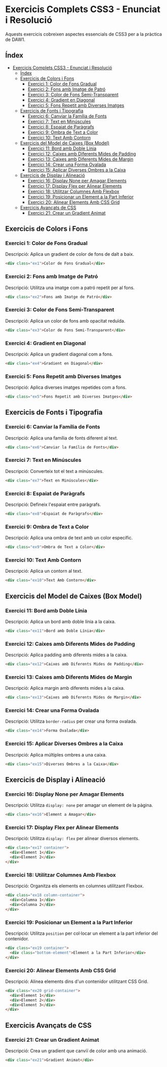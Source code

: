 # Exercicis Complets CSS3 - Enunciat i Resolució

Aquests exercicis cobreixen aspectes essencials de CSS3 per a la pràctica de DAW1.

## Índex

- [Exercicis Complets CSS3 - Enunciat i Resolució](#exercicis-complets-css3---enunciat-i-resolució)
  - [Índex](#índex)
  - [Exercicis de Colors i Fons](#exercicis-de-colors-i-fons)
    - [Exercici 1: Color de Fons Gradual](#exercici-1-color-de-fons-gradual)
    - [Exercici 2: Fons amb Imatge de Patró](#exercici-2-fons-amb-imatge-de-patró)
    - [Exercici 3: Color de Fons Semi-Transparent](#exercici-3-color-de-fons-semi-transparent)
    - [Exercici 4: Gradient en Diagonal](#exercici-4-gradient-en-diagonal)
    - [Exercici 5: Fons Repetit amb Diverses Imatges](#exercici-5-fons-repetit-amb-diverses-imatges)
  - [Exercicis de Fonts i Tipografia](#exercicis-de-fonts-i-tipografia)
    - [Exercici 6: Canviar la Família de Fonts](#exercici-6-canviar-la-família-de-fonts)
    - [Exercici 7: Text en Minúscules](#exercici-7-text-en-minúscules)
    - [Exercici 8: Espaiat de Paràgrafs](#exercici-8-espaiat-de-paràgrafs)
    - [Exercici 9: Ombra de Text a Color](#exercici-9-ombra-de-text-a-color)
    - [Exercici 10: Text Amb Contorn](#exercici-10-text-amb-contorn)
  - [Exercicis del Model de Caixes (Box Model)](#exercicis-del-model-de-caixes-box-model)
    - [Exercici 11: Bord amb Doble Línia](#exercici-11-bord-amb-doble-línia)
    - [Exercici 12: Caixes amb Diferents Mides de Padding](#exercici-12-caixes-amb-diferents-mides-de-padding)
    - [Exercici 13: Caixes amb Diferents Mides de Margin](#exercici-13-caixes-amb-diferents-mides-de-margin)
    - [Exercici 14: Crear una Forma Ovalada](#exercici-14-crear-una-forma-ovalada)
    - [Exercici 15: Aplicar Diverses Ombres a la Caixa](#exercici-15-aplicar-diverses-ombres-a-la-caixa)
  - [Exercicis de Display i Alineació](#exercicis-de-display-i-alineació)
    - [Exercici 16: Display None per Amagar Elements](#exercici-16-display-none-per-amagar-elements)
    - [Exercici 17: Display Flex per Alinear Elements](#exercici-17-display-flex-per-alinear-elements)
    - [Exercici 18: Utilitzar Columnes Amb Flexbox](#exercici-18-utilitzar-columnes-amb-flexbox)
    - [Exercici 19: Posicionar un Element a la Part Inferior](#exercici-19-posicionar-un-element-a-la-part-inferior)
    - [Exercici 20: Alinear Elements Amb CSS Grid](#exercici-20-alinear-elements-amb-css-grid)
  - [Exercicis Avançats de CSS](#exercicis-avançats-de-css)
    - [Exercici 21: Crear un Gradient Animat](#exercici-21-crear-un-gradient-animat)

## Exercicis de Colors i Fons

### Exercici 1: Color de Fons Gradual
Descripció: Aplica un gradient de color de fons de dalt a baix.

```html
<div class="ex1">Color de Fons Gradual</div>
```

### Exercici 2: Fons amb Imatge de Patró
Descripció: Utilitza una imatge com a patró repetit per al fons.

```html
<div class="ex2">Fons amb Imatge de Patró</div>
```

### Exercici 3: Color de Fons Semi-Transparent
Descripció: Aplica un color de fons amb opacitat reduïda.

```html
<div class="ex3">Color de Fons Semi-Transparent</div>
```

### Exercici 4: Gradient en Diagonal
Descripció: Aplica un gradient diagonal com a fons.

```html
<div class="ex4">Gradient en Diagonal</div>
```

### Exercici 5: Fons Repetit amb Diverses Imatges
Descripció: Aplica diverses imatges repetides com a fons.

```html
<div class="ex5">Fons Repetit amb Diverses Imatges</div>
```

## Exercicis de Fonts i Tipografia

### Exercici 6: Canviar la Família de Fonts
Descripció: Aplica una família de fonts diferent al text.

```html
<div class="ex6">Canviar la Família de Fonts</div>
```

### Exercici 7: Text en Minúscules
Descripció: Converteix tot el text a minúscules.

```html
<div class="ex7">Text en Minúscules</div>
```

### Exercici 8: Espaiat de Paràgrafs
Descripció: Defineix l'espaiat entre paràgrafs.

```html
<div class="ex8">Espaiat de Paràgrafs</div>
```

### Exercici 9: Ombra de Text a Color
Descripció: Aplica una ombra de text amb un color específic.

```html
<div class="ex9">Ombra de Text a Color</div>
```

### Exercici 10: Text Amb Contorn
Descripció: Aplica un contorn al text.

```html
<div class="ex10">Text Amb Contorn</div>
```

## Exercicis del Model de Caixes (Box Model)

### Exercici 11: Bord amb Doble Línia
Descripció: Aplica un bord amb doble línia a la caixa.

```html
<div class="ex11">Bord amb Doble Línia</div>
```

### Exercici 12: Caixes amb Diferents Mides de Padding
Descripció: Aplica padding amb diferents mides a la caixa.

```html
<div class="ex12">Caixes amb Diferents Mides de Padding</div>
```

### Exercici 13: Caixes amb Diferents Mides de Margin
Descripció: Aplica margin amb diferents mides a la caixa.

```html
<div class="ex13">Caixes amb Diferents Mides de Margin</div>
```

### Exercici 14: Crear una Forma Ovalada
Descripció: Utilitza `border-radius` per crear una forma ovalada.

```html
<div class="ex14">Forma Ovalada</div>
```

### Exercici 15: Aplicar Diverses Ombres a la Caixa
Descripció: Aplica múltiples ombres a una caixa.

```html
<div class="ex15">Diverses Ombres a la Caixa</div>
```

## Exercicis de Display i Alineació

### Exercici 16: Display None per Amagar Elements
Descripció: Utilitza `display: none` per amagar un element de la pàgina.

```html
<div class="ex16">Element a Amagar</div>
```

### Exercici 17: Display Flex per Alinear Elements
Descripció: Utilitza `display: flex` per alinear diversos elements.

```html
<div class="ex17 container">
  <div>Element 1</div>
  <div>Element 2</div>
</div>
```

### Exercici 18: Utilitzar Columnes Amb Flexbox
Descripció: Organitza els elements en columnes utilitzant Flexbox.

```html
<div class="ex18 column-container">
  <div>Columna 1</div>
  <div>Columna 2</div>
</div>
```

### Exercici 19: Posicionar un Element a la Part Inferior
Descripció: Utilitza `position` per col·locar un element a la part inferior del contenidor.

```html
<div class="ex19 container">
  <div class="bottom-element">Element a la Part Inferior</div>
</div>
```

### Exercici 20: Alinear Elements Amb CSS Grid
Descripció: Alinea elements dins d'un contenidor utilitzant CSS Grid.

```html
<div class="ex20 grid-container">
  <div>Element 1</div>
  <div>Element 2</div>
  <div>Element 3</div>
</div>
```

## Exercicis Avançats de CSS

### Exercici 21: Crear un Gradient Animat
Descripció: Crea un gradient que canviï de color amb una animació.

```html
<div class="ex21">Gradient Animat</div>
```
